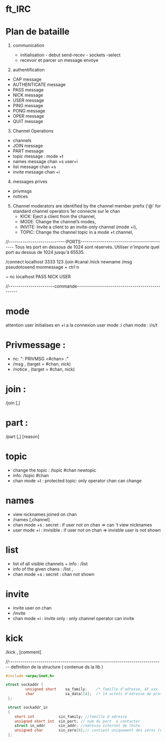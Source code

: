 # ft_IRC

# Plan de bataille 

1. communication
	- initialisation - debut send-recev - sockets -select
	- recevoir et parcer un message envoye


2. authentification 
- CAP message
- AUTHENTICATE message
- PASS message
- NICK message
- USER message
- PING message
- PONG message
- OPER message
- QUIT message


3. Channel Operations
- channels 
- JOIN message
- PART message
- topic message : mode +t
- names message chan +s  user+i
- list message chan +s
- invite message chan +i


4. messages prives
- privmsgs
- notices


5. Channel moderators are identified by the channel member prefix ('@' for standard channel operators
1er connecte sur le chan
	- KICK: Eject a client from the channel,
	- MODE: Change the channel’s modes,
	- INVITE: Invite a client to an invite-only channel (mode +i),
	- TOPIC: Change the channel topic in a mode +t channel,  
	
	
//-----------------------------PORTS--------------------------------------------
Tous les port en dessous de 1024 sont réservés.
Utiliser n'importe quel port au dessus de 1024 jusqu'à 65535.

/connect localhost 3333 123
/join #canal
/nick newname
/msg pseudotosend monmessage + ctrl n

~ nc localhost <port>
PASS <pass>
NICK <nick>
USER <nick> <user> <user> <user>




//-----------------------commande------------------------------------------------
# mode
attention user initialises en +i a la connexion
user mode :i
chan mode : i/s/t

# Privmessage :
- nc: ": <nickname> PRIVMSG <#chan> :<message>"
- /msg <target>,<target> <texte> (target = #chan, nick)
- /notice <target>,<target> <texte> (target = #chan, nick)

# join :
/join <chan>[,<chan>]

# part :
/part <chan>[,<chan>] [reason]

# topic
- change the topic : /topic #chan newtopic
- info: /topic #chan
- chan mode +t : protected topic: only operator chan can change

# names
- view nicknames joined on chan
- /names <channel>[,channel] 
- chan mode +s : secret : if user not on chan => can 't view nicknames
- user mode +i : invisible : if user not on chan => invisble user is not shown

# list
- list of all visible channels  + info : /list
- info of the given chans : /list <chan>,<chan>
- chan mode +s : secret : chan not shown

# invite
- invite user on chan
- /invite <nickname><channel>
- chan mode +i : invite only : only channel operator can invite

# kick
/kick <chan> <user>,<user> [comment]


//------------------------------------------------------------------------------
definition de la structure ( contenue ds la lib )
```c
#include <arpa/inet.h>

struct sockaddr {
         unsigned short    sa_family;    /* famille d'adresse, AF_xxx        */
         char              sa_data[14];  /* 14 octets d'adresse de protocole */
 };

 struct sockaddr_in
 {
 	short int			sin_family; //famille d adresse
 	unsigned short int	sin_port; // num du port  a contacter
 	struct in_addr		sin_addr; //adresse internet de lhote
 	unsigned char		sin_zero[8];// contient uniquement des zéros (étant donné que l'adresse IP et le port occupent 6 octets, les 8 octets restants doivent être à zéro)
 };